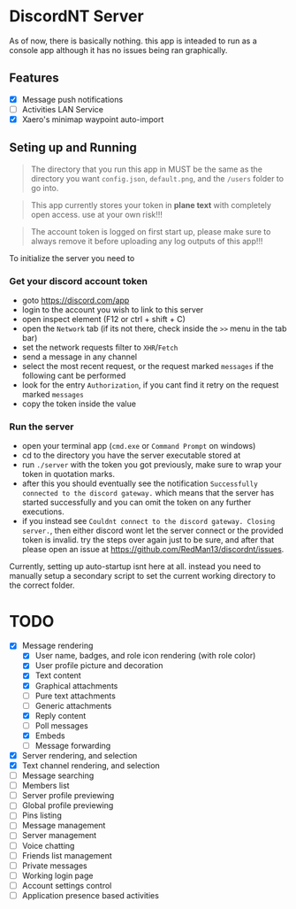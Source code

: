 # DiscordNT Server
As of now, there is basically nothing. this app is inteaded to run as a console app although it has no issues being ran graphically.

## Features
- [x] Message push notifications
- [ ] Activities LAN Service
- [x] Xaero's minimap waypoint auto-import

## Seting up and Running
> The directory that you run this app in MUST be the same as the directory you want `config.json`, `default.png`, and the `/users` folder to go into.

> This app currently stores your token in **__plane text__** with completely open access. use at your own risk!!!

> The account token is logged on first start up, please make sure to always remove it before uploading any log outputs of this app!!!

To initialize the server you need to
### Get your discord account token
- goto https://discord.com/app
- login to the account you wish to link to this server
- open inspect element (F12 or ctrl + shift + C)
- open the `Network` tab (if its not there, check inside the `>>` menu in the tab bar)
- set the network requests filter to `XHR`/`Fetch`
- send a message in any channel
- select the most recent request, or the request marked `messages` if the following cant be performed
- look for the entry `Authorization`, if you cant find it retry on the request marked `messages`
- copy the token inside the value
### Run the server
- open your terminal app (`cmd.exe` or `Command Prompt` on windows)
- cd to the directory you have the server executable stored at
- run `./server` with the token you got previously, make sure to wrap your token in quotation marks.
- after this you should eventually see the notification `Successfully connected to the discord gateway.` which means that the server has started successfully and you can omit the token on any further executions.
- if you instead see `Couldnt connect to the discord gateway. Closing server.`, then either discord wont let the server connect or the provided token is invalid. try the steps over again just to be sure, and after that please open an issue at https://github.com/RedMan13/discordnt/issues.

Currently, setting up auto-startup isnt here at all. instead you need to manually setup a secondary script to set the current working directory to the correct folder.

# TODO
- [x] Message rendering
  - [x] User name, badges, and role icon rendering (with role color)
  - [x] User profile picture and decoration
  - [x] Text content
  - [x] Graphical attachments
  - [ ] Pure text attachments
  - [ ] Generic attachments
  - [x] Reply content
  - [ ] Poll messages
  - [x] Embeds
  - [ ] Message forwarding
- [x] Server rendering, and selection
- [x] Text channel rendering, and selection
- [ ] Message searching
- [ ] Members list
- [ ] Server profile previewing
- [ ] Global profile previewing
- [ ] Pins listing
- [ ] Message management
- [ ] Server management
- [ ] Voice chatting
- [ ] Friends list management
- [ ] Private messages
- [ ] Working login page
- [ ] Account settings control
- [ ] Application presence based activities